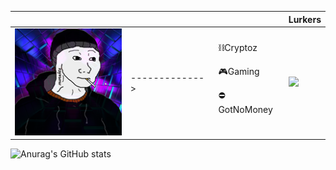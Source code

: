 | | | | Lurkers |
| --- | --- | --- | --- |
| [![morektz](imgs/morektzs.png "morektz")](https://morektz.softr.app/) | -------------> | ⛓️Cryptoz <p> 🎮Gaming <p> ⛔GotNoMoney | ![](https://komarev.com/ghpvc/?username=morektz) |

![Anurag's GitHub stats](https://github-readme-stats.vercel.app/api?username=morektz&show_icons=true&theme=radical)
